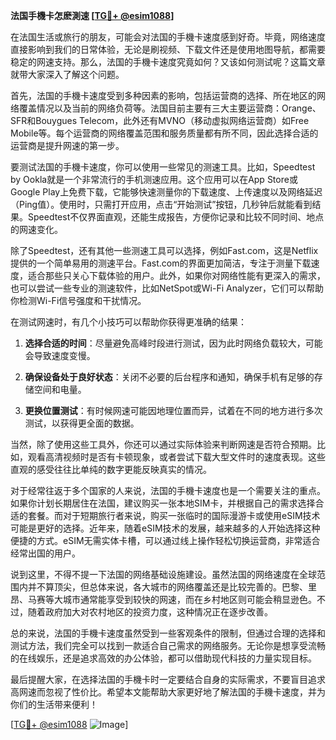 **法国手機卡怎麽測速 [[TG💪+ @esim1088](https://t.me/s/esim1088)]**

在法国生活或旅行的朋友，可能会对法国的手機卡速度感到好奇。毕竟，网络速度直接影响到我们的日常体验，无论是刷视频、下载文件还是使用地图导航，都需要稳定的网速支持。那么，法国的手機卡速度究竟如何？又该如何测试呢？这篇文章就带大家深入了解这个问题。

首先，法国的手機卡速度受到多种因素的影响，包括运营商的选择、所在地区的网络覆盖情况以及当前的网络负荷等。法国目前主要有三大主要运营商：Orange、SFR和Bouygues Telecom，此外还有MVNO（移动虚拟网络运营商）如Free Mobile等。每个运营商的网络覆盖范围和服务质量都有所不同，因此选择合适的运营商是提升网速的第一步。

要测试法国的手機卡速度，你可以使用一些常见的测速工具。比如，Speedtest by Ookla就是一个非常流行的手机测速应用。这个应用可以在App Store或Google Play上免费下载，它能够快速测量你的下载速度、上传速度以及网络延迟（Ping值）。使用时，只需打开应用，点击“开始测试”按钮，几秒钟后就能看到结果。Speedtest不仅界面直观，还能生成报告，方便你记录和比较不同时间、地点的网速变化。

除了Speedtest，还有其他一些测速工具可以选择，例如Fast.com，这是Netflix提供的一个简单易用的测速平台。Fast.com的界面更加简洁，专注于测量下载速度，适合那些只关心下载体验的用户。此外，如果你对网络性能有更深入的需求，也可以尝试一些专业的测速软件，比如NetSpot或Wi-Fi Analyzer，它们可以帮助你检测Wi-Fi信号强度和干扰情况。

在测试网速时，有几个小技巧可以帮助你获得更准确的结果：

1. **选择合适的时间**：尽量避免高峰时段进行测试，因为此时网络负载较大，可能会导致速度变慢。
   
2. **确保设备处于良好状态**：关闭不必要的后台程序和通知，确保手机有足够的存储空间和电量。
   
3. **更换位置测试**：有时候网速可能因地理位置而异，试着在不同的地方进行多次测试，以获得更全面的数据。

当然，除了使用这些工具外，你还可以通过实际体验来判断网速是否符合预期。比如，观看高清视频时是否有卡顿现象，或者尝试下载大型文件时的速度表现。这些直观的感受往往比单纯的数字更能反映真实的情况。

对于经常往返于多个国家的人来说，法国的手機卡速度也是一个需要关注的重点。如果你计划长期居住在法国，建议购买一张本地SIM卡，并根据自己的需求选择合适的套餐。而对于短期旅行者来说，购买一张临时的国际漫游卡或使用eSIM技术可能是更好的选择。近年来，随着eSIM技术的发展，越来越多的人开始选择这种便捷的方式。eSIM无需实体卡槽，可以通过线上操作轻松切换运营商，非常适合经常出国的用户。

说到这里，不得不提一下法国的网络基础设施建设。虽然法国的网络速度在全球范围内并不算顶尖，但总体来说，各大城市的网络覆盖还是比较完善的。巴黎、里昂、马赛等大城市通常能享受到较快的网速，而在乡村地区则可能会稍显逊色。不过，随着政府加大对农村地区的投资力度，这种情况正在逐步改善。

总的来说，法国的手機卡速度虽然受到一些客观条件的限制，但通过合理的选择和测试方法，我们完全可以找到一款适合自己需求的网络服务。无论你是想享受流畅的在线娱乐，还是追求高效的办公体验，都可以借助现代科技的力量实现目标。

最后提醒大家，在选择法国的手機卡时一定要结合自身的实际需求，不要盲目追求高网速而忽视了性价比。希望本文能帮助大家更好地了解法国的手機卡速度，并为你们的生活带来便利！

[[TG💪+ @esim1088](https://t.me/s/esim1088) ![Image](https://i.postimg.cc/4NQfJmqS/Snipaste-2025-05-13-00-14-12.png)]